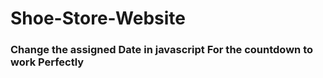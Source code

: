 # Shoe-Store-Website
### Change the assigned Date in javascript For the countdown to work Perfectly
